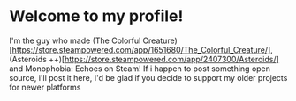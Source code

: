 # Welcome to my profile!
I'm the guy who made (The Colorful Creature)[https://store.steampowered.com/app/1651680/The_Colorful_Creature/], (Asteroids ++)[https://store.steampowered.com/app/2407300/Asteroids/] and Monophobia: Echoes on Steam!
If i happen to post something open source, i'll post it here, I'd be glad if you decide to support my older projects for newer platforms
